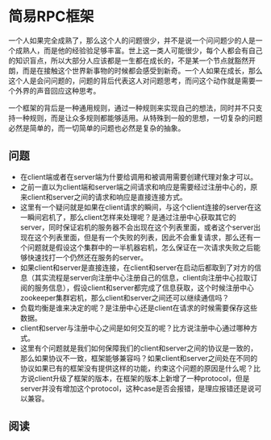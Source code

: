 # 简易RPC框架
一个人如果完全成熟了，那么这个人的问题很少，并不是说一个问问题少的人是一个成熟人，而是他的经验验足够丰富。世上这一类人可能很少，每个人都会有自己的知识盲点，所以大部分人应该都是一生都在成长的，不是某一个节点就豁然开朗，而是在接触这个世界新事物的时候都会感受到新奇。一个人如果在成长，那么这个人是会问问题的，问题的背后代表这人对问题思考，而问这个动作就是需要一个外界的声音回应这种思考。

一个框架的背后是一种通用规则，通过一种规则来实现自己的想法，同时并不只支持一种规则，而是让众多规则都能够适用。从特殊到一般的思想，一切复杂的问题必然是简单的，而一切简单的问题也必然是复杂的抽象。
## 问题
* 在client端或者在server端为什要给调用和被调用需要创建代理对象才可以。
* 之前一直以为client端和server端之间请求和响应是需要经过注册中心的，原来client和server之间的请求和响应是直接连接方式。
* 这里有一个疑问就是如果在client请求的瞬间，与这个client连接的server在这一瞬间宕机了，那么client怎样来处理呢？是通过注册中心获取其它的server，同时保证宕机的服务器不会出现在这个列表里面，或者这个server出现在这个列表里面，但是有一个失败的列表，因此不会重复请求，那么还有一个问题就是假设这个集群中的一半机器宕机，怎么保证在一次请求失败之后能够快速找打一个仍然还在服务的server。
* 如果client和server是直接连接，在client和server在启动后都取到了对方的信息（其实流程是server向注册中心注册自己的信息，client向注册中心拉取订阅的服务信息），假设client和server都完成了信息获取，这个时候注册中心zookeeper集群宕机，那么client和server之间还可以继续通信吗？
* 负载均衡是谁来决定的呢？是注册中心还是client在请求的时候需要保存这些数据。
* client和server与注册中心之间是如何交互的呢？比方说注册中心通过哪种方式。
* 这里有个问题就是我们如何保障我们的client和server之间的协议是一致的，那么如果协议不一致，框架能够兼容吗？如果client和server之间处在不同的协议如果已有的框架没有提供这样的功能，约束这个问题的原因是什么呢？比方说client升级了框架的版本，在框架的版本上新增了一种protocol，但是server并没有增加这个protocol，这种case是否会报错，是理应报错还是说可以兼容。

## 阅读





